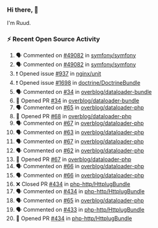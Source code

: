 ### Hi there, 👋

I'm Ruud.
 
### :zap: Recent Open Source Activity

<!--START_SECTION:activity-->
1. 🗣 Commented on [#49082](https://github.com/symfony/symfony/issues/49082#issuecomment-1705050120) in [symfony/symfony](https://github.com/symfony/symfony)
2. 🗣 Commented on [#49082](https://github.com/symfony/symfony/issues/49082#issuecomment-1704898483) in [symfony/symfony](https://github.com/symfony/symfony)
3. ❗ Opened issue [#937](https://github.com/nginx/unit/issues/937) in [nginx/unit](https://github.com/nginx/unit)
4. ❗ Opened issue [#1698](https://github.com/doctrine/DoctrineBundle/issues/1698) in [doctrine/DoctrineBundle](https://github.com/doctrine/DoctrineBundle)
5. 🗣 Commented on [#34](https://github.com/overblog/dataloader-bundle/pull/34#issuecomment-1693318572) in [overblog/dataloader-bundle](https://github.com/overblog/dataloader-bundle)
6. 💪 Opened PR [#34](https://github.com/overblog/dataloader-bundle/pull/34) in [overblog/dataloader-bundle](https://github.com/overblog/dataloader-bundle)
7. 🗣 Commented on [#65](https://github.com/overblog/dataloader-php/pull/65#issuecomment-1693205442) in [overblog/dataloader-php](https://github.com/overblog/dataloader-php)
8. 💪 Opened PR [#68](https://github.com/overblog/dataloader-php/pull/68) in [overblog/dataloader-php](https://github.com/overblog/dataloader-php)
9. 🗣 Commented on [#67](https://github.com/overblog/dataloader-php/pull/67#issuecomment-1693182260) in [overblog/dataloader-php](https://github.com/overblog/dataloader-php)
10. 🗣 Commented on [#63](https://github.com/overblog/dataloader-php/pull/63#issuecomment-1693181657) in [overblog/dataloader-php](https://github.com/overblog/dataloader-php)
11. 🗣 Commented on [#67](https://github.com/overblog/dataloader-php/pull/67#issuecomment-1693170565) in [overblog/dataloader-php](https://github.com/overblog/dataloader-php)
12. 🗣 Commented on [#62](https://github.com/overblog/dataloader-php/pull/62#issuecomment-1693165843) in [overblog/dataloader-php](https://github.com/overblog/dataloader-php)
13. 💪 Opened PR [#67](https://github.com/overblog/dataloader-php/pull/67) in [overblog/dataloader-php](https://github.com/overblog/dataloader-php)
14. 🗣 Commented on [#66](https://github.com/overblog/dataloader-php/pull/66#issuecomment-1693159146) in [overblog/dataloader-php](https://github.com/overblog/dataloader-php)
15. 🗣 Commented on [#66](https://github.com/overblog/dataloader-php/pull/66#issuecomment-1693158660) in [overblog/dataloader-php](https://github.com/overblog/dataloader-php)
16. ❌ Closed PR [#434](https://github.com/php-http/HttplugBundle/pull/434) in [php-http/HttplugBundle](https://github.com/php-http/HttplugBundle)
17. 🗣 Commented on [#434](https://github.com/php-http/HttplugBundle/pull/434#issuecomment-1693136465) in [php-http/HttplugBundle](https://github.com/php-http/HttplugBundle)
18. 🗣 Commented on [#65](https://github.com/overblog/dataloader-php/pull/65#issuecomment-1693125718) in [overblog/dataloader-php](https://github.com/overblog/dataloader-php)
19. 🗣 Commented on [#433](https://github.com/php-http/HttplugBundle/issues/433#issuecomment-1693064033) in [php-http/HttplugBundle](https://github.com/php-http/HttplugBundle)
20. 💪 Opened PR [#434](https://github.com/php-http/HttplugBundle/pull/434) in [php-http/HttplugBundle](https://github.com/php-http/HttplugBundle)
<!--END_SECTION:activity-->

